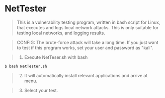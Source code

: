 # NetTester
> This is a vulnerability testing program, written in bash script for Linux, that executes and logs local network attacks. This is only suitable for testing local networks, and logging results.

> CONFIG: The brute-force attack will take a long time. If you just want to test if this program works, set your user and password as "kali".

> 1. Execute NetTeser.sh with bash

    $ bash NetTester.sh

>  2. It will automatically install relevant applications and arrive at menu.

>  3. Select your test.
